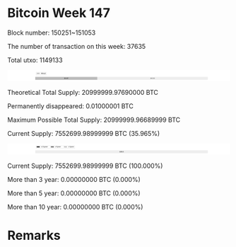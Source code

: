 # Bitcoin Week 147

Block number: 150251~151053

The number of transaction on this week: 37635

Total utxo: 1149133

![](../images/mined_week147.png)

Theoretical Total Supply: 20999999.97690000 BTC

Permanently disappeared: 0.01000001 BTC

Maximum Possible Total Supply: 20999999.96689999 BTC

Current Supply: 7552699.98999999 BTC (35.965%)

![](../images/year_week147.png)


Current Supply: 7552699.98999999 BTC (100.000%)

More than 3 year: 0.00000000 BTC (0.000%)

More than 5 year: 0.00000000 BTC (0.000%)

More than 10 year: 0.00000000 BTC (0.000%)

# Remarks


